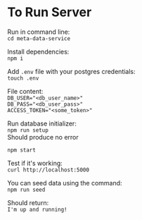 # To Run Server

Run in command line:  
`cd meta-data-service`

Install dependencies:  
`npm i`

Add `.env` file with your postgres credentials:  
`touch .env`

File content:  
`DB_USER="<db_user_name>"`  
`DB_PASS="<db_user_pass>"`  
`ACCESS_TOKEN="<some_token>"`

Run database initializer:  
`npm run setup`  
Should produce no error

`npm start`

Test if it's working:  
`curl http://localhost:5000`

You can seed data using the command:  
`npm run seed`

Should return:  
`I'm up and running!`

